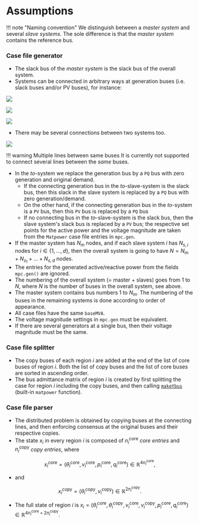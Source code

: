 # Assumptions

!!! note "Naming convention"
    We distinguish between a *master system* and several *slave systems*.
    The sole difference is that the *master system* contains the reference bus.

### Case file generator
- The slack bus of the *master system* is the slack bus of the overall system. 
- Systems can be connected in arbitrary ways at generation buses (i.e. slack buses and/or PV buses), for instance:

[![](https://mermaid.ink/img/eyJjb2RlIjoiZ3JhcGggTFI7XG4gICBtYXN0ZXIoTWFzdGVyKSAtLT4gc2xhdmUxKFNsYXZlIDEpO1xuICAgbWFzdGVyIC0tPiBzbGF2ZTIoU2xhdmUgMik7IiwibWVybWFpZCI6eyJ0aGVtZSI6ImRlZmF1bHQifSwidXBkYXRlRWRpdG9yIjpmYWxzZX0)](https://mermaid-js.github.io/mermaid-live-editor/#/edit/eyJjb2RlIjoiZ3JhcGggTFI7XG4gICBtYXN0ZXIoTWFzdGVyKSAtLT4gc2xhdmUxKFNsYXZlIDEpO1xuICAgbWFzdGVyIC0tPiBzbGF2ZTIoU2xhdmUgMik7IiwibWVybWFpZCI6eyJ0aGVtZSI6ImRlZmF1bHQifSwidXBkYXRlRWRpdG9yIjpmYWxzZX0)

[![](https://mermaid.ink/img/eyJjb2RlIjoiZ3JhcGggTFI7XG4gICBtYXN0ZXIoTWFzdGVyKSAtLT4gc2xhdmUxKFNsYXZlIDEpIC0tPiBzbGF2ZTIoU2xhdmUgMikgLS0-IG1hc3RlcjsiLCJtZXJtYWlkIjp7InRoZW1lIjoiZGVmYXVsdCJ9LCJ1cGRhdGVFZGl0b3IiOmZhbHNlfQ)](https://mermaid-js.github.io/mermaid-live-editor/#/edit/eyJjb2RlIjoiZ3JhcGggTFI7XG4gICBtYXN0ZXIoTWFzdGVyKSAtLT4gc2xhdmUxKFNsYXZlIDEpIC0tPiBzbGF2ZTIoU2xhdmUgMikgLS0-IG1hc3RlcjsiLCJtZXJtYWlkIjp7InRoZW1lIjoiZGVmYXVsdCJ9LCJ1cGRhdGVFZGl0b3IiOmZhbHNlfQ)

[![](https://mermaid.ink/img/eyJjb2RlIjoiZ3JhcGggTFI7XG5tYXN0ZXIoTWFzdGVyKSAtLT4gc2xhdmUxKFNsYXZlIDEpIC0tPiBzbGF2ZTIoU2xhdmUgMik7IiwibWVybWFpZCI6eyJ0aGVtZSI6ImRlZmF1bHQifSwidXBkYXRlRWRpdG9yIjpmYWxzZX0)](https://mermaid-js.github.io/mermaid-live-editor/#/edit/eyJjb2RlIjoiZ3JhcGggTFI7XG5tYXN0ZXIoTWFzdGVyKSAtLT4gc2xhdmUxKFNsYXZlIDEpIC0tPiBzbGF2ZTIoU2xhdmUgMik7IiwibWVybWFpZCI6eyJ0aGVtZSI6ImRlZmF1bHQifSwidXBkYXRlRWRpdG9yIjpmYWxzZX0)

- There may be several connections between two systems too.

[![](https://mermaid.ink/img/eyJjb2RlIjoiZ3JhcGggTFI7XG4gICBtYXN0ZXIoTWFzdGVyKSAtLT4gc2xhdmUxKFNsYXZlIDEpIC0tPiBzbGF2ZTIoU2xhdmUgMik7XG4gICBtYXN0ZXIoTWFzdGVyKSAtLT4gc2xhdmUxKFNsYXZlIDEpOyIsIm1lcm1haWQiOnsidGhlbWUiOiJkZWZhdWx0In0sInVwZGF0ZUVkaXRvciI6ZmFsc2V9)](https://mermaid-js.github.io/mermaid-live-editor/#/edit/eyJjb2RlIjoiZ3JhcGggTFI7XG4gICBtYXN0ZXIoTWFzdGVyKSAtLT4gc2xhdmUxKFNsYXZlIDEpIC0tPiBzbGF2ZTIoU2xhdmUgMik7XG4gICBtYXN0ZXIoTWFzdGVyKSAtLT4gc2xhdmUxKFNsYXZlIDEpOyIsIm1lcm1haWQiOnsidGhlbWUiOiJkZWZhdWx0In0sInVwZGF0ZUVkaXRvciI6ZmFsc2V9)

!!! warning Multiple lines between same buses
    It is currently not supported to connect several lines between the *same* buses.

- In the *to*-system we replace the generation bus by a `PQ` bus with zero generation and original demand.
  - If the connecting generation bus in the *to*-slave-system is the slack bus, then this slack in the slave system is replaced by a `PQ` bus with zero generation/demand.
  - On the other hand, if the connecting generation bus in the *to*-system is a `PV` bus, then this `PV` bus is replaced by a `PQ` bus
  - If no connecting bus in the *to*-slave-system is the slack bus, then the slave system's slack bus is replaced by a `PV` bus; the respective set points for the active power and the voltage magnitude are taken from the `Matpower` case file entries in `mpc.gen`.
- If the master system has $N_{m}$ nodes, and if each slave system $i$ has $N_{s, i}$ nodes for $i \in \{ 1, \dots, d \}$, then the overall system is going to have $N = N_{m} + N_{s_1} + \dots + N_{s, d}$ nodes.
- The entries for the generated active/reactive power from the fields `mpc.gen()` are ignored.
- The numbering of the overall system (= master + slaves) goes from $1$ to $N$, where $N$ is the number of buses in the overall system, see above.
- The master system contains bus numbers $1$ to $N_m$. The numbering of the buses in the remaining systems is done according to order of appearance.
- All case files have the same `baseMVA`.
- The voltage magnitude settings in `mpc.gen` must be equivalent.
- If there are several generators at a single bus, then their voltage magnitude must be the same. 

### Case file splitter

- The copy buses of each region $i$ are added at the end of the list of core buses of region $i$. Both the list of copy buses and the list of core buses are sorted in ascending order.
- The bus admittance matrix of region $i$ is created by first splitting the case for region $i$ including the copy buses, and then calling [`makeYbus`](https://matpower.org/docs/ref/matpower7.0/lib/makeYbus.html) (built-in `matpower` function).

### Case file parser
- The distributed problem is obtained by copying buses at the connecting lines, and then enforcing consensus at the original buses and their respective copies.
- The state $x_i$ in every region $i$ is composed of $n_{i}^{\text{core}}$ *core entries* and $n_{i}^{\text{copy}}$ *copy entries*, where

$$ 
x_{i}^{\text{core}} = ( \theta_i^{\text{core}}, v_i^{\text{core}}, p_i^{\text{core}}, q_i^{\text{core}} ) \in \mathbb{R}^{4 n_{i}^{\text{core}}},
$$

- and

$$
x_{i}^{\text{copy}} = ( \theta_i^{\text{copy}}, v_i^{\text{copy}}) \in \mathbb{R}^{2 n_{i}^{\text{copy}}}.
$$

- The full state of region $i$ is $x_i = (\theta_i^{\text{core}}, \theta_i^{\text{copy}}, v_i^{\text{core}}, v_i^{\text{copy}}, p_i^{\text{core}}, q_i^{\text{core}}) \in \mathbb{R}^{4 n_i^{\text{core}} + 2 n_i^{\text{copy}}}$.